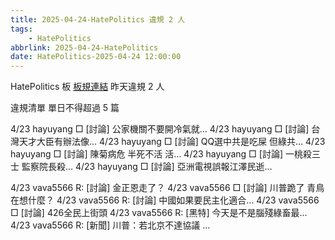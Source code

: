 ```yaml
---
title: 2025-04-24-HatePolitics 違規 2 人
tags:
    - HatePolitics
abbrlink: 2025-04-24-HatePolitics
date: HatePolitics-2025-04-24 12:00:00
---
```

HatePolitics 板 [板規連結](https://www.ptt.cc/bbs/HatePolitics/M.1617115262.A.D60.html)
昨天違規 2 人
<!-- more -->

違規清單
單日不得超過 5 篇

4/23 hayuyang □ [討論] 公家機關不要開冷氣就…
4/23 hayuyang □ [討論] 台灣天才大臣有辦法像…
4/23 hayuyang □ [討論] QQ選中共是吃屎 但綠共…
4/23 hayuyang □ [討論] 陳菊病危 半死不活 活…
4/23 hayuyang □ [討論] 一桃殺三士 監察院長殺…
4/23 hayuyang □ [討論] 亞洲電視誤報江澤民逝…

4/23 vava5566 R: [討論] 金正恩走了？
4/23 vava5566 □ [討論] 川普跪了 青鳥在想什麼？
4/23 vava5566 R: [討論] 中國如果要民主化適合…
4/23 vava5566 □ [討論] 426全民上街頭
4/23 vava5566 R: [黑特] 今天是不是腦殘綠畜最…
4/23 vava5566 R: [新聞] 川普：若北京不達協議 …
